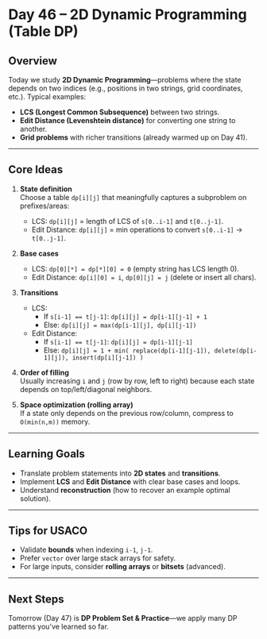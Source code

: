 # Day 46 – 2D Dynamic Programming (Table DP)

## Overview
Today we study **2D Dynamic Programming**—problems where the state depends on two indices (e.g., positions in two strings, grid coordinates, etc.).
Typical examples:
- **LCS (Longest Common Subsequence)** between two strings.
- **Edit Distance (Levenshtein distance)** for converting one string to another.
- **Grid problems** with richer transitions (already warmed up on Day 41).

---

## Core Ideas
1. **State definition**  
   Choose a table `dp[i][j]` that meaningfully captures a subproblem on prefixes/areas:
   - LCS: `dp[i][j]` = length of LCS of `s[0..i-1]` and `t[0..j-1]`.
   - Edit Distance: `dp[i][j]` = min operations to convert `s[0..i-1]` → `t[0..j-1]`.

2. **Base cases**  
   - LCS: `dp[0][*] = dp[*][0] = 0` (empty string has LCS length 0).  
   - Edit Distance: `dp[i][0] = i`, `dp[0][j] = j` (delete or insert all chars).

3. **Transitions**  
   - LCS:  
     - If `s[i-1] == t[j-1]`: `dp[i][j] = dp[i-1][j-1] + 1`  
     - Else: `dp[i][j] = max(dp[i-1][j], dp[i][j-1])`
   - Edit Distance:  
     - If `s[i-1] == t[j-1]`: `dp[i][j] = dp[i-1][j-1]`  
     - Else: `dp[i][j] = 1 + min( replace(dp[i-1][j-1]), delete(dp[i-1][j]), insert(dp[i][j-1]) )`

4. **Order of filling**  
   Usually increasing `i` and `j` (row by row, left to right) because each state depends on top/left/diagonal neighbors.

5. **Space optimization (rolling array)**  
   If a state only depends on the previous row/column, compress to `O(min(n,m))` memory.

---


## Learning Goals
- Translate problem statements into **2D states** and **transitions**.
- Implement **LCS** and **Edit Distance** with clear base cases and loops.
- Understand **reconstruction** (how to recover an example optimal solution).

---

## Tips for USACO
- Validate **bounds** when indexing `i-1`, `j-1`.
- Prefer `vector` over large stack arrays for safety.
- For large inputs, consider **rolling arrays** or **bitsets** (advanced).

---

## Next Steps
Tomorrow (Day 47) is **DP Problem Set & Practice**—we apply many DP patterns you’ve learned so far.
